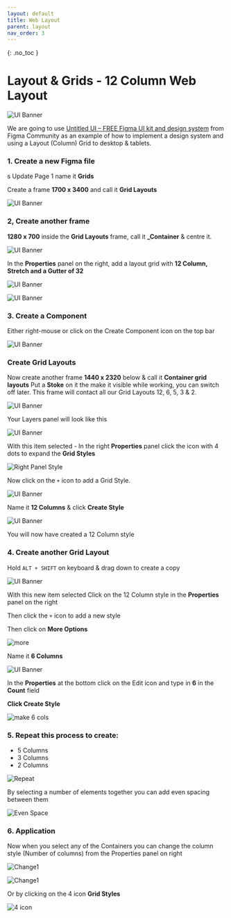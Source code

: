 ```yaml
---
layout: default
title: Web Layout
parent: layout
nav_order: 3
---
```


{: .no_toc }

# Layout & Grids - 12 Column Web Layout

![UI Banner](../images/dt_layout/UI_banner.png)

We are going to use [Untitled UI – FREE Figma UI kit and design system](https://www.figma.com/community/file/1020079203222518115/untitled-ui-free-figma-ui-kit-and-design-system) from Figma Community as an example of how to implement a design system and using a Layout (Column) Grid to desktop & tablets.

### 1. Create a new Figma file

s 
  Update Page 1 name it **Grids** 
  
  Create a frame **1700 x 3400** and call it **Grid Layouts**

  ![UI Banner](../images/dt_layout/container_1.png)

### 2, Create another frame 

**1280 x 700** inside the **Grid Layouts** frame, call it **_Container** & centre it.

  ![UI Banner](../images/dt_layout/con_1.png)

   In the **Properties** panel on the right, add a layout grid with **12 Column, Stretch and a Gutter of 32**

  ![UI Banner](../images/dt_layout/12_1.png)
  
  ![UI Banner](../images/dt_layout/12_2.png)

### 3. Create a Component

Either right-mouse or click on the Create  Component icon on the top bar

![UI Banner](../images/dt_layout/make_comp.png)

### Create Grid Layouts

 Now create another frame **1440 x 2320** below & call it **Container grid layouts** Put a **Stoke** on it the make it visible while working, you can switch off later. This frame will contact all our Grid Layouts 12, 6, 5, 3 & 2.

![UI Banner](../images/dt_layout/con_grid_2.png)

Your Layers panel will look like this

![UI Banner](../images/dt_layout/layer_look_new.png)

With this item selected  - In the right **Properties** panel click the icon with 4 dots to expand the **Grid Styles** 

![Right Panel Style](../images/dt_layout/styles_in%20_right_panel.png)

Now click on the `+` icon to add a Grid Style.

![UI Banner](../images/dt_layout/style_1_12.png)

Name it **12 Columns** & click **Create Style**

![UI Banner](../images/dt_layout/new_12_cols.png)

You will now have created a 12 Column style


### 4. Create another Grid Layout

Hold `ALT + SHIFT` on keyboard & drag down to create a copy

![UI Banner](../images/dt_layout/6_col.png)

With this new item selected Click on the 12 Column style in the **Properties** panel on the right

Then click the `+` icon to add a new style 

Then click on **More Options**

![more](../images/dt_layout/more%20_options.png)

Name it **6 Columns** 

![UI Banner](../images/dt_layout/2.png)

In the **Properties** at the bottom click on the Edit icon and type in **6** in the **Count** field 

**Click Create Style**

![make 6 cols](../images/dt_layout/make_6_colds.png)

### 5. Repeat this process to create:

* 5 Columns
* 3 Columns
* 2 Columns

![Repeat](../images/dt_layout/repeat_.png)

By selecting a number of elements together you can add even spacing between them

![Even Space](../images/dt_layout/even_space.png)

### 6. Application

Now when you select any of the Containers you can change the column style (Number of columns) from the Properties panel on right

![Change1](../images/dt_layout/change1.png)


![Change1](../images/dt_layout/change2.png)

Or by clicking on the 4 icon **Grid Styles**

![4 icon](../images/dt_layout/4_icon.png)
